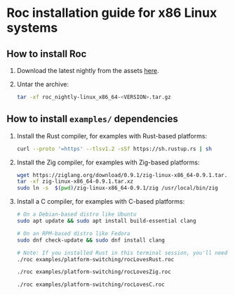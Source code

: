 # Roc installation guide for x86 Linux systems

## How to install Roc

1. Download the latest nightly from the assets [here](https://github.com/roc-lang/roc/releases).

1. Untar the archive:

    ```sh
    tar -xf roc_nightly-linux_x86_64-<VERSION>.tar.gz
    ```

## How to install `examples/` dependencies

1. Install the Rust compiler, for examples with Rust-based platforms:

    ```sh
    curl --proto '=https' --tlsv1.2 -sSf https://sh.rustup.rs | sh
    ```

1. Install the Zig compiler, for examples with Zig-based platforms:

    ```sh
    wget https://ziglang.org/download/0.9.1/zig-linux-x86_64-0.9.1.tar.xz
    tar -xf zig-linux-x86_64-0.9.1.tar.xz
    sudo ln -s  $(pwd)/zig-linux-x86_64-0.9.1/zig /usr/local/bin/zig
    ```

1. Install a C compiler, for examples with C-based platforms:

    ```sh
    # On a Debian-based distro like Ubuntu
    sudo apt update && sudo apt install build-essential clang
    
    # On an RPM-based distro like Fedora
    sudo dnf check-update && sudo dnf install clang
    ```

    ```sh
    # Note: If you installed Rust in this terminal session, you'll need to open a new one first!
    ./roc examples/platform-switching/rocLovesRust.roc

    ./roc examples/platform-switching/rocLovesZig.roc

    ./roc examples/platform-switching/rocLovesC.roc
    ```
